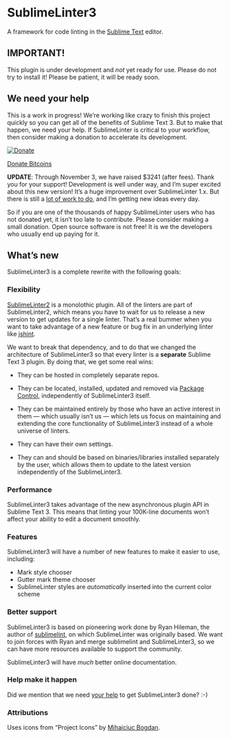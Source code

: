 SublimeLinter3
=========

A framework for code linting in the [Sublime Text](http://sublimetext.com "Sublime Text") editor.

## IMPORTANT!

This plugin is under development and *not* yet ready for use. Please do not try to install it! Please be patient, it will be ready soon.

## We need your help

This is a work in progress! We’re working like crazy to finish this project quickly so you can get all of the benefits of Sublime Text 3. But to make that happen, we need your help. If SublimeLinter is critical to your workflow, then consider making a donation to accelerate its development.

[![Donate](http://www.aparajitaworld.com/cappuccino/Donate-button.png?v=1)](https://www.paypal.com/cgi-bin/webscr?cmd=_s-xclick&hosted_button_id=55KC77W2MU9VW)

<a class="coinbase-button" data-code="3265d1a223f01885e92514751e45cc55" data-button-style="custom_large" href="https://coinbase.com/checkouts/3265d1a223f01885e92514751e45cc55">Donate Bitcoins</a><script src="https://coinbase.com/assets/button.js" type="text/javascript"></script>

**UPDATE**: Through November 3, we have raised $3241 (after fees). Thank you for your support! Development is well under way, and I’m super excited about this new version! It’s a huge improvement over SublimeLinter 1.x. But there is still a [lot of work to do](https://github.com/SublimeLinter/SublimeLinter3/issues/4), and I’m getting new ideas every day.

So if you are one of the thousands of happy SublimeLinter users who has not donated yet, it isn’t too late to contribute. Please consider making a small donation. Open source software is not free! It is we the developers who usually end up paying for it.

## What’s new

SublimeLinter3 is a complete rewrite with the following goals:

### Flexibility

[SublimeLinter2][sl2] is a monolothic plugin. All of the linters are part of SublimeLinter2, which means you have to wait for us to release a new version to get updates for a single linter. That’s a real bummer when you want to take advantage of a new feature or bug fix in an underlying linter like [jshint](http://jshint.org/about).

We want to break that dependency, and to do that we changed the architecture of SublimeLinter3 so that every linter is a **separate** Sublime Text 3 plugin. By doing that, we get some real wins:

- They can be hosted in completely separate repos.

- They can be located, installed, updated and removed via [Package Control](https://sublime.wbond.net), independently of SublimeLinter3 itself.

- They can be maintained entirely by those who have an active interest in them — which usually isn’t us — which lets us focus on maintaining and extending the core functionality of SublimeLinter3 instead of a whole universe of linters.

- They can have their own settings.

- They can and should be based on binaries/libraries installed separately by the user, which allows them to update to the latest version independently of the SublimeLinter3.

### Performance

SublimeLinter3 takes advantage of the new asynchronous plugin API in Sublime Text 3. This means that linting your 100K-line documents won’t affect your ability to edit a document smoothly.

### Features

SublimeLinter3 will have a number of new features to make it easier to use, including:

- Mark style chooser
- Gutter mark theme chooser
- SublimeLinter styles are *automatically* inserted into the current color scheme

### Better support

SublimeLinter3 is based on pioneering work done by Ryan Hileman, the author of [sublimelint](https://github.com/lunixbochs/sublimelint), on which SublimeLinter was originally based. We want to join forces with Ryan and merge sublimelint and SublimeLinter3, so we can have more resources available to support the community.

SublimeLinter3 will have *much* better online documentation.

### Help make it happen

Did we mention that we need [your help](#we-need-your-help) to get SublimeLinter3 done? :-)

[sl2]: https://github.com/SublimeLinter/SublimeLinter

### Attributions

Uses icons from “Project Icons” by [Mihaiciuc Bogdan](http://bogo-d.deviantart.com).
